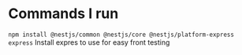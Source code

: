 # Commands I run
```npm install @nestjs/common @nestjs/core @nestjs/platform-express express```
Install expres to use for easy front testing

